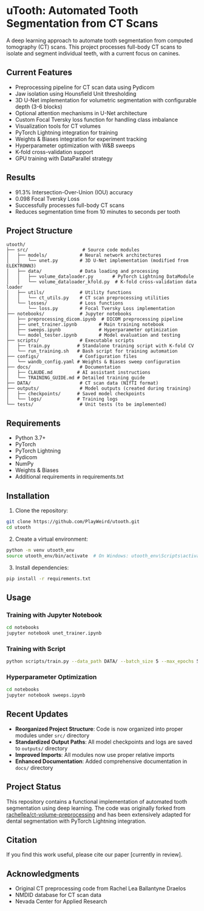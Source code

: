 # uTooth: Automated Tooth Segmentation from CT Scans

A deep learning approach to automate tooth segmentation from computed tomography (CT) scans. This project processes full-body CT scans to isolate and segment individual teeth, with a current focus on canines.

## Current Features
* Preprocessing pipeline for CT scan data using Pydicom
* Jaw isolation using Hounsfield Unit thresholding
* 3D U-Net implementation for volumetric segmentation with configurable depth (3-6 blocks)
* Optional attention mechanisms in U-Net architecture
* Custom Focal Tversky loss function for handling class imbalance
* Visualization tools for CT volumes
* PyTorch Lightning integration for training
* Weights & Biases integration for experiment tracking
* Hyperparameter optimization with W&B sweeps
* K-fold cross-validation support
* GPU training with DataParallel strategy

## Results
* 91.3% Intersection-Over-Union (IOU) accuracy
* 0.098 Focal Tversky Loss
* Successfully processes full-body CT scans
* Reduces segmentation time from 10 minutes to seconds per tooth

## Project Structure

```
utooth/
├── src/                    # Source code modules
│   ├── models/            # Neural network architectures
│   │   └── unet.py        # 3D U-Net implementation (modified from ELEKTRONN3)
│   ├── data/              # Data loading and processing
│   │   ├── volume_dataloader.py       # PyTorch Lightning DataModule
│   │   └── volume_dataloader_kfold.py  # K-fold cross-validation data loader
│   ├── utils/             # Utility functions
│   │   └── ct_utils.py    # CT scan preprocessing utilities
│   └── losses/            # Loss functions
│       └── loss.py        # Focal Tversky Loss implementation
├── notebooks/             # Jupyter notebooks
│   ├── preprocessing_dicom.ipynb  # DICOM preprocessing pipeline
│   ├── unet_trainer.ipynb        # Main training notebook
│   ├── sweeps.ipynb              # Hyperparameter optimization
│   └── model_tester.ipynb        # Model evaluation and testing
├── scripts/               # Executable scripts
│   ├── train.py          # Standalone training script with K-fold CV
│   └── run_training.sh   # Bash script for training automation
├── configs/               # Configuration files
│   └── wandb_config.yaml # Weights & Biases sweep configuration
├── docs/                  # Documentation
│   ├── CLAUDE.md         # AI assistant instructions
│   └── TRAINING_GUIDE.md # Detailed training guide
├── DATA/                  # CT scan data (NIfTI format)
├── outputs/               # Model outputs (created during training)
│   ├── checkpoints/      # Saved model checkpoints
│   └── logs/             # Training logs
└── tests/                 # Unit tests (to be implemented)
```

## Requirements
* Python 3.7+
* PyTorch
* PyTorch Lightning
* Pydicom
* NumPy
* Weights & Biases
* Additional requirements in requirements.txt

## Installation

1. Clone the repository:
```bash
git clone https://github.com/PlayWeird/utooth.git
cd utooth
```

2. Create a virtual environment:
```bash
python -m venv utooth_env
source utooth_env/bin/activate  # On Windows: utooth_env\Scripts\activate
```

3. Install dependencies:
```bash
pip install -r requirements.txt
```

## Usage

### Training with Jupyter Notebook
```bash
cd notebooks
jupyter notebook unet_trainer.ipynb
```

### Training with Script
```bash
python scripts/train.py --data_path DATA/ --batch_size 5 --max_epochs 50
```

### Hyperparameter Optimization
```bash
cd notebooks
jupyter notebook sweeps.ipynb
```

## Recent Updates

* **Reorganized Project Structure**: Code is now organized into proper modules under `src/` directory
* **Standardized Output Paths**: All model checkpoints and logs are saved to `outputs/` directory
* **Improved Imports**: All modules now use proper relative imports
* **Enhanced Documentation**: Added comprehensive documentation in `docs/` directory

## Project Status
This repository contains a functional implementation of automated tooth segmentation using deep learning. The code was originally forked from [rachellea/ct-volume-preprocessing](https://github.com/rachellea/ct-volume-preprocessing) and has been extensively adapted for dental segmentation with PyTorch Lightning integration.

## Citation
If you find this work useful, please cite our paper [currently in review].

## Acknowledgments
* Original CT preprocessing code from Rachel Lea Ballantyne Draelos
* NMDID database for CT scan data
* Nevada Center for Applied Research
